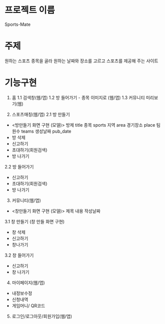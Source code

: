 # 프로젝트 이름
Sports-Mate

# 주제
원하는 스포츠 종목을 골라 원하는 날짜와 장소를 고르고 스포츠를 제공해 주는 사이트

# 기능구현
1. 홈
1.1 검색창(웹/앱)
1.2 방 들어가기 - 종목 이미지로 (웹/앱)
1.3 커뮤니티 미리보기(웹)

2. 스포츠매칭(웹/앱)
2.1 방 만들기 
- <방만들기 화면 구현 (모델)>
방제 title
종목 sports
지역 area
경기장소 place
팀원수 teams
생성날짜 pub_date
- 방 삭제
- 신고하기
- 초대하기(회원검색)
- 방 나가기

2.2 방 들어가기
- 신고하기
- 초대하기(회원검색)
- 방 나가기

3. 커뮤니티(웹/앱)
- <창만들기 화면 구현 (모델)>
제목
내용
작성날짜

3.1 창 만들기 (창 만들 화면 구현)
- 창 삭제
- 신고하기
- 창나가기

3.2 창 들어가기
- 신고하기
- 창 나가기

4. 마이페이지(웹/앱)
- 내정보수정
- 신청내역
- 게임머니/ QR코드

5. 로그인/로그아웃/회원가입(웹/앱)
